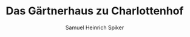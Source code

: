 ---
image: /assets/images/spiker/46b.jpg
thumb: /assets/images/spiker-thumbs/46b.jpg
author: Samuel Heinrich Spiker
artist: 
engraver: 
title: "Das Gärtnerhaus zu Charlottenhof"
subtitle: 
tags:
  - Mansion
layout: post
---